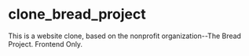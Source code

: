 # clone_bread_project
This is a website clone, based on the nonprofit organization--The Bread Project. Frontend Only.

